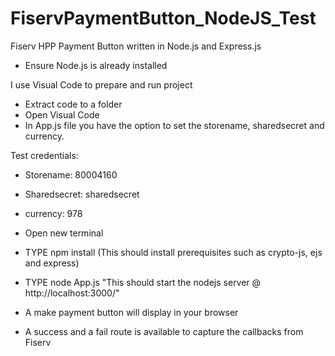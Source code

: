 # FiservPaymentButton_NodeJS_Test
Fiserv HPP Payment Button written in Node.js and Express.js

- Ensure Node.js is already installed

I use Visual Code to prepare and run project
- Extract code to a folder
- Open Visual Code
- In App.js file you have the option to set the storename, sharedsecret and currency.

Test credentials:
- Storename:    80004160
- Sharedsecret: sharedsecret
- currency:     978

- Open new terminal
- TYPE npm install (This should install prerequisites such as crypto-js, ejs and express)
- TYPE node App.js "This should start the nodejs server @ http://localhost:3000/"
- A make payment button will display in your browser
- A success and a fail route is available to capture the callbacks from Fiserv 

